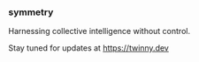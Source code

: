 ### symmetry

Harnessing collective intelligence without control.

Stay tuned for updates at https://twinny.dev

